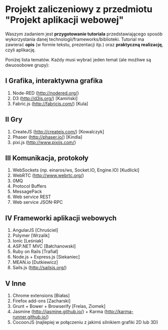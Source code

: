 # Projekt zaliczeniowy z przedmiotu "Projekt aplikacji webowej"

Waszym zadaniem jest **przygotowanie tutoriala** przedstawiającego sposób wykorzystania danej technologii/frameworks/biblioteki.
Tutorial ma zawierać **opis** (w formie tekstu, prezentacji itp.) oraz **praktyczną realizację**, czyli aplikację.

Poniżej lista tematów. Każdy musi wybrać jeden temat (ale możliwe są dwuosobowe grupy):

## I Grafika, interaktywna grafika
1. Node-RED (http://nodered.org/)
2. D3 (http://d3js.org/) [Kamiński]
3. Fabric.js (http://fabricjs.com/) [Kula]

## II Gry
1. CreateJS (http://createjs.com/) [Kowalczyk]
2. Phaser (http://phaser.io/) [Kindla]
3. pixi.js (http://www.pixijs.com/)

## III Komunikacja, protokoły
1. WebSockets (np. einaros/ws, Socket.IO, Engine.IO) [Kudlicki]
2. WebRTC (http://www.webrtc.org/)
3. 0MQ
4. Protocol Buffers
5. MessagePack
6. Web service REST 
7. Web service JSON-RPC

## IV Frameworki aplikacji webowych
1. AngularJS [Chruściel]
2. Polymer [Wrzalik]
3. Ionic [Leśniak]
4. ASP.NET MVC [Bałchanowski]
5. Ruby on Rails [Trafiał]
6. Node.js + Express.js [Siekaniec]
7. MEAN.io [Dutkiewicz]
8. Sails.js (http://sailsjs.org/)

## V Inne
1. Chrome extensions [Białas]
2. Firefox add-ons [Zacharski]
3. Grunt + Bower + Browserify [Frelas, Ziomek]
4. Jasmine (http://jasmine.github.io/) + Karma (http://karma-runner.github.io/)
5. CocoonJS (najlepiej w połączeniu z jakimś silnikiem grafiki 2D lub 3D)
